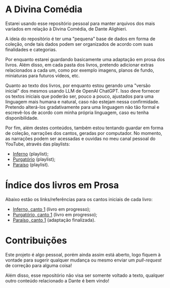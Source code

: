 # A Divina Comédia

Estarei usando esse repositório pessoal para manter arquivos dos mais variados em relação à Divina Comédia, de Dante Alighieri.

A ideia do repositório é ter uma "pequena" base de dados em forma de coleção, onde tais dados podem ser organizados de acordo com suas finalidades e categorias.

Por enquanto estarei guardando basicamente uma adaptação em prosa dos livros. Além disso, em cada pasta dos livros, pretendo adicionar extras relacionados a cada um, como por exemplo imagens, planos de fundo, miniaturas para futuros vídeos, etc.

Quanto ao texto dos livros, por enquanto estou gerando uma "versão inicial" dos mesmos usando LLM de OpenAI ChatGPT. Isso deve fornecer os textos iniciais que poderão ser, pouco a pouco, ajustados para uma linguagem mais humana e natural, caso não estejam nessa confirmidade. Pretendo alterá-los gradativamente para uma linguagem não tão formal e escrevê-los de acordo com minha própria linguagem, caso eu tenha disponibilidade.

Por fim, além destes conteúdos, também estou tentando guardar em forma de coleção, narrações dos cantos, geradas por computador. No momento, as narrações podem ser acessadas e ouvidas no meu canal pessoal do YouTube, através das playlists:

- [Inferno](https://www.youtube.com/playlist?list=PLhLOnH9KU7x-miI6I3OXZftMeoq_IOFF9) (playlist);
- [Purgatório](https://www.youtube.com/playlist?list=PLhLOnH9KU7x-CfaEWVYRcSj0YAhmuyTtS) (playlist);
- [Paraíso](https://www.youtube.com/playlist?list=PLhLOnH9KU7x9TSVvE47M5eQNjbxYqscSy) (playlist).

# Índice dos livros em Prosa

Abaixo estão os links/referências para os cantos iniciais de cada livro:

- [Inferno, canto 1](/a_inferno/1/README.md) (livro em progresso);
- [Purgatório, canto 1](/b_purgatorio/1/README.md) (livro em progresso);
- [Paraíso, canto 1](/c_paraiso/1/README.md) (adaptação finalizada).

# Contribuições

Este projeto é algo pessoal, porém ainda assim está aberto, logo fiquem à vontade para sugerir qualquer mudança ou mesmo enviar um _pull-request_ de correção para alguma coisa!

Além disso, esse repositório não visa ser somente voltado a texto, qualquer outro conteúdo relacionado a Dante é bem vindo!
